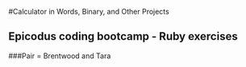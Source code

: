 #Calculator in Words, Binary, and Other Projects

## Epicodus coding bootcamp - Ruby exercises
###Pair = Brentwood and Tara
